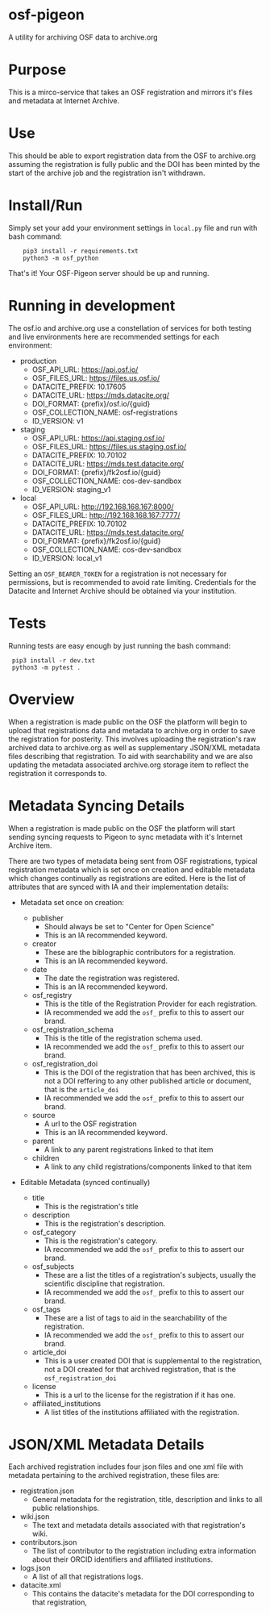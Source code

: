 
osf-pigeon
========================

A utility for archiving OSF data to archive.org  

Purpose
============

This is a mirco-service that takes an OSF registration and mirrors it's files and metadata at
Internet Archive.

Use
============

This should be able to export registration data from the OSF to archive.org assuming the registration is fully public 
and the DOI has been minted by the start of the archive job and the registration isn't withdrawn. 


Install/Run
============

Simply set your add your environment settings in `local.py` file 
and run with bash command:

```
    pip3 install -r requirements.txt
    python3 -m osf_python
```
That's it! Your OSF-Pigeon server should be up and running.

Running in development
========================

The osf.io and archive.org use a constellation of services for both testing and live environments here are
 recommended settings for each environment:
 
   - production
        - OSF_API_URL: https://api.osf.io/
        - OSF_FILES_URL: https://files.us.osf.io/
        - DATACITE_PREFIX: 10.17605
        - DATACITE_URL: https://mds.datacite.org/
        - DOI_FORMAT: {prefix}/osf.io/{guid}
        - OSF_COLLECTION_NAME: osf-registrations
        - ID_VERSION: v1
   - staging
        - OSF_API_URL: https://api.staging.osf.io/
        - OSF_FILES_URL: https://files.us.staging.osf.io/
        - DATACITE_PREFIX: 10.70102
        - DATACITE_URL: https://mds.test.datacite.org/
        - DOI_FORMAT: {prefix}/fk2osf.io/{guid}
        - OSF_COLLECTION_NAME: cos-dev-sandbox
        - ID_VERSION: staging_v1
   - local
        - OSF_API_URL: http://192.168.168.167:8000/
        - OSF_FILES_URL: http://192.168.168.167:7777/
        - DATACITE_PREFIX: 10.70102
        - DATACITE_URL: https://mds.test.datacite.org/
        - DOI_FORMAT: {prefix}/fk2osf.io/{guid}
        - OSF_COLLECTION_NAME: cos-dev-sandbox
        - ID_VERSION: local_v1

Setting an `OSF_BEARER_TOKEN` for a registration is not necessary for permissions, but is recommended to avoid 
rate limiting. Credentials for the Datacite and Internet Archive should be obtained via your institution.

Tests
============

Running tests are easy enough by just running the bash command:
```
 pip3 install -r dev.txt
 python3 -m pytest . 
```

Overview
================
When a registration is made public on the OSF the platform will begin to upload that registrations data and metadata to 
archive.org in order to save the registration for posterity. This involves uploading the registration's raw archived 
data to archive.org as well as supplementary JSON/XML metadata files describing that registration. To aid with searchability 
and we are also updating the metadata associated archive.org storage item to reflect the registration it corresponds to.  


Metadata Syncing Details
================

When a registration is made public on the OSF the platform will start sending syncing requests to Pigeon to sync 
metadata with it's Internet Archive item. 

There are two types of metadata being sent from OSF registrations, typical registration metadata which is set once on
creation and editable metadata which changes continually as registrations are edited. Here is the list of attributes 
that are synced with IA and their implementation details:

- Metadata set once on creation:
    - publisher
        - Should always be set to "Center for Open Science"
        - This is an IA recommended keyword.       
    - creator
        - These are the biblographic contributors for a registration.
        - This is an IA recommended keyword.
    - date
        - The date the registration was registered.
        - This is an IA recommended keyword.
    - osf_registry
        - This is the title of the Registration Provider for each registration.
        - IA recommended we add the `osf_` prefix to this to assert our brand. 
    - osf_registration_schema
        - This is the title of the registration schema used.
        - IA recommended we add the `osf_` prefix to this to assert our brand. 
    - osf_registration_doi
        - This is the DOI of the registration that has been archived, this is not a DOI reffering to any
        other published article or document, that is the `article_doi`
        - IA recommended we add the `osf_` prefix to this to assert our brand. 
    - source
        - A url to the OSF registration
        - This is an IA recommended keyword.
    - parent
        - A link to any parent registrations linked to that item
    - children
        - A link to any child registrations/components linked to that item

- Editable Metadata (synced continually)
    - title
        - This is the registration's title
    - description
        - This is the registration's description.
    - osf_category
        - This is the registration's category.  
        - IA recommended we add the `osf_` prefix to this to assert our brand. 
    - osf_subjects
        - These are a list the titles of a registration's subjects, usually the scientific discipline that registration.
        - IA recommended we add the `osf_` prefix to this to assert our brand. 
    - osf_tags
        - These are a list of tags to aid in the searchability of the registration. 
        - IA recommended we add the `osf_` prefix to this to assert our brand.
    - article_doi
        - This is a user created DOI that is supplemental to the registration, not a DOI created for that archived
         registration, that is the `osf_registration_doi`
    - license  
        - This is a url to the license for the registration if it has one.
    - affiliated_institutions
        - A list titles of the institutions affiliated with the registration.


JSON/XML Metadata Details
================

Each archived registration includes four json files and one xml file with metadata pertaining to the archived registration, these files
 are: 
 
 - registration.json
    - General metadata for the registration, title, description and links to all public relationships.
 - wiki.json
    - The text and metadata details associated with that registration's wiki.
 - contributors.json
    - The list of contributor to the registration including extra information about their ORCID identifiers and
     affiliated institutions.
  - logs.json
    - A list of all that registrations logs. 
  - datacite.xml
    - This contains the datacite's metadata for the DOI corresponding to that registration,
